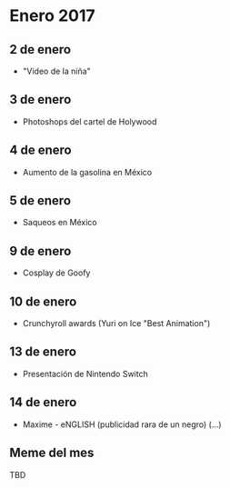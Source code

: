 Enero 2017
===========

## 2 de enero
 - "Video de la niña"

## 3 de enero
 - Photoshops del cartel de Holywood

## 4 de enero
 - Aumento de la gasolina en México

## 5 de enero
 - Saqueos en México

## 9 de enero
 - Cosplay de Goofy

## 10 de enero
 - Crunchyroll awards (Yuri on Ice "Best Animation")

## 13 de enero
 - Presentación de Nintendo Switch

## 14 de enero
 - Maxime - eNGLISH (publicidad rara de un negro)
(...)
 
## Meme del mes
TBD
 
